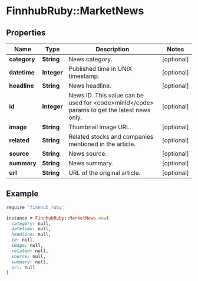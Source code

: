# FinnhubRuby::MarketNews

## Properties

| Name | Type | Description | Notes |
| ---- | ---- | ----------- | ----- |
| **category** | **String** | News category. | [optional] |
| **datetime** | **Integer** | Published time in UNIX timestamp. | [optional] |
| **headline** | **String** | News headline. | [optional] |
| **id** | **Integer** | News ID. This value can be used for &lt;code&gt;minId&lt;/code&gt; params to get the latest news only. | [optional] |
| **image** | **String** | Thumbnail image URL. | [optional] |
| **related** | **String** | Related stocks and companies mentioned in the article. | [optional] |
| **source** | **String** | News source. | [optional] |
| **summary** | **String** | News summary. | [optional] |
| **url** | **String** | URL of the original article. | [optional] |

## Example

```ruby
require 'finnhub_ruby'

instance = FinnhubRuby::MarketNews.new(
  category: null,
  datetime: null,
  headline: null,
  id: null,
  image: null,
  related: null,
  source: null,
  summary: null,
  url: null
)
```

